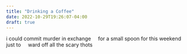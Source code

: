 ```yaml
---
title: "Drinking a Coffee"
date: 2022-10-29T19:26:07-04:00
draft: true
---
```


i could commit murder in exchange &nbsp; &nbsp;  for a small spoon for this weekend just to  &nbsp; &nbsp; ward off all the scary thots